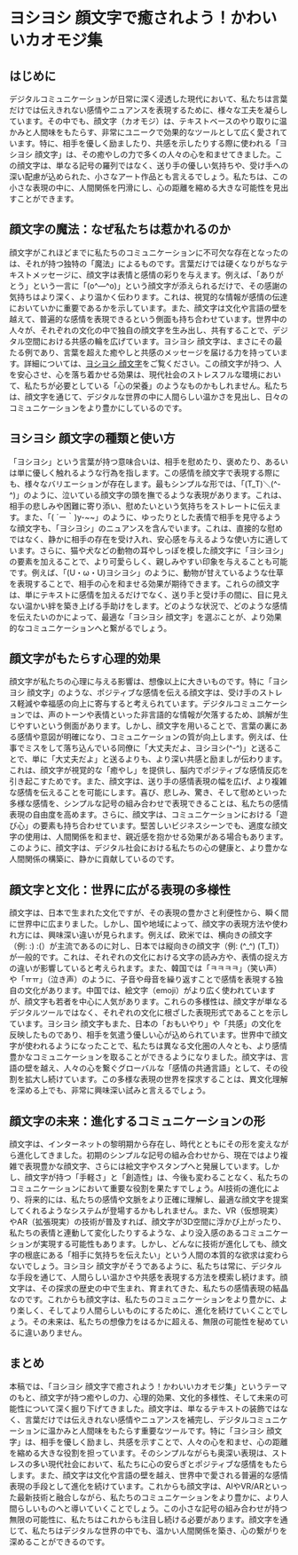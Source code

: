 # ヨシヨシ 顔文字で癒されよう！かわいいカオモジ集

## はじめに

デジタルコミュニケーションが日常に深く浸透した現代において、私たちは言葉だけでは伝えきれない感情やニュアンスを表現するために、様々な工夫を凝らしています。その中でも、顔文字（カオモジ）は、テキストベースのやり取りに温かみと人間味をもたらす、非常にユニークで効果的なツールとして広く愛されています。特に、相手を優しく励ましたり、共感を示したりする際に使われる「ヨシヨシ 顔文字」は、その癒やしの力で多くの人々の心を和ませてきました。この顔文字は、単なる記号の羅列ではなく、送り手の優しい気持ちや、受け手への深い配慮が込められた、小さなアート作品とも言えるでしょう。私たちは、この小さな表現の中に、人間関係を円滑にし、心の距離を縮める大きな可能性を見出すことができます。

## 顔文字の魔法：なぜ私たちは惹かれるのか

顔文字がこれほどまでに私たちのコミュニケーションに不可欠な存在となったのは、それが持つ独特の「魔法」によるものです。言葉だけでは硬くなりがちなテキストメッセージに、顔文字は表情と感情の彩りを与えます。例えば、「ありがとう」という一言に「(o^―^o)」という顔文字が添えられるだけで、その感謝の気持ちはより深く、より温かく伝わります。これは、視覚的な情報が感情の伝達においていかに重要であるかを示しています。また、顔文字は文化や言語の壁を越えて、普遍的な感情を表現できるという側面も持ち合わせています。世界中の人々が、それぞれの文化の中で独自の顔文字を生み出し、共有することで、デジタル空間における共感の輪を広げています。ヨシヨシ 顔文字は、まさにその最たる例であり、言葉を超えた癒やしと共感のメッセージを届ける力を持っています。詳細については、[ヨシヨシ 顔文字](https://kaomojis.blog/ヨシヨシ-顔文字/)をご覧ください。この顔文字が持つ、人を安心させ、心を落ち着かせる効果は、現代社会のストレスフルな環境において、私たちが必要としている「心の栄養」のようなものかもしれません。私たちは、顔文字を通じて、デジタルな世界の中に人間らしい温かさを見出し、日々のコミュニケーションをより豊かにしているのです。

## ヨシヨシ 顔文字の種類と使い方

「ヨシヨシ」という言葉が持つ意味合いは、相手を慰めたり、褒めたり、あるいは単に優しく触れるような行為を指します。この感情を顔文字で表現する際にも、様々なバリエーションが存在します。最もシンプルな形では、「(T_T)＼(^-^)」のように、泣いている顔文字の頭を撫でるような表現があります。これは、相手の悲しみや困難に寄り添い、慰めたいという気持ちをストレートに伝えます。また、「( ´ー｀)y-~~」のように、ゆったりとした表情で相手を見守るような顔文字も、「ヨシヨシ」のニュアンスを含んでいます。これは、直接的な慰めではなく、静かに相手の存在を受け入れ、安心感を与えるような使い方に適しています。さらに、猫や犬などの動物の耳やしっぽを模した顔文字に「ヨシヨシ」の要素を加えることで、より可愛らしく、親しみやすい印象を与えることも可能です。例えば、「(U・ω・U)ヨシヨシ」のように、動物が甘えているような仕草を表現することで、相手の心を和ませる効果が期待できます。これらの顔文字は、単にテキストに感情を加えるだけでなく、送り手と受け手の間に、目に見えない温かい絆を築き上げる手助けをします。どのような状況で、どのような感情を伝えたいのかによって、最適な「ヨシヨシ 顔文字」を選ぶことが、より効果的なコミュニケーションへと繋がるでしょう。

## 顔文字がもたらす心理的効果

顔文字が私たちの心理に与える影響は、想像以上に大きいものです。特に「ヨシヨシ 顔文字」のような、ポジティブな感情を伝える顔文字は、受け手のストレス軽減や幸福感の向上に寄与すると考えられています。デジタルコミュニケーションでは、声のトーンや表情といった非言語的な情報が欠落するため、誤解が生じやすいという側面があります。しかし、顔文字を用いることで、言葉の裏にある感情や意図が明確になり、コミュニケーションの質が向上します。例えば、仕事でミスをして落ち込んでいる同僚に「大丈夫だよ、ヨシヨシ(^-^)」と送ることで、単に「大丈夫だよ」と送るよりも、より深い共感と励ましが伝わります。これは、顔文字が視覚的な「癒やし」を提供し、脳内でポジティブな感情反応を引き起こすためです。また、顔文字は、送り手の感情表現の幅を広げ、より複雑な感情を伝えることを可能にします。喜び、悲しみ、驚き、そして慰めといった多様な感情を、シンプルな記号の組み合わせで表現できることは、私たちの感情表現の自由度を高めます。さらに、顔文字は、コミュニケーションにおける「遊び心」の要素も持ち合わせています。堅苦しいビジネスシーンでも、適度な顔文字の使用は、人間関係を和ませ、親近感を抱かせる効果がある場合もあります。このように、顔文字は、デジタル社会における私たちの心の健康と、より豊かな人間関係の構築に、静かに貢献しているのです。

## 顔文字と文化：世界に広がる表現の多様性

顔文字は、日本で生まれた文化ですが、その表現の豊かさと利便性から、瞬く間に世界中に広まりました。しかし、国や地域によって、顔文字の表現方法や使われ方には、興味深い違いが見られます。例えば、欧米では、横向きの顔文字（例: :) :(）が主流であるのに対し、日本では縦向きの顔文字（例: (^_^) (T_T)）が一般的です。これは、それぞれの文化における文字の読み方や、表情の捉え方の違いが影響していると考えられます。また、韓国では「ㅋㅋㅋㅋ」（笑い声）や「ㅠㅠ」（泣き声）のように、子音や母音を繰り返すことで感情を表現する独自の文化があります。中国では、絵文字（emoji）がより広く使われていますが、顔文字も若者を中心に人気があります。これらの多様性は、顔文字が単なるデジタルツールではなく、それぞれの文化に根ざした表現形式であることを示しています。ヨシヨシ 顔文字もまた、日本の「おもいやり」や「共感」の文化を反映したものであり、相手を気遣う優しい心が込められています。世界中で顔文字が使われるようになったことで、私たちは異なる文化圏の人々とも、より感情豊かなコミュニケーションを取ることができるようになりました。顔文字は、言語の壁を越え、人々の心を繋ぐグローバルな「感情の共通言語」として、その役割を拡大し続けています。この多様な表現の世界を探求することは、異文化理解を深める上でも、非常に興味深い試みと言えるでしょう。

## 顔文字の未来：進化するコミュニケーションの形

顔文字は、インターネットの黎明期から存在し、時代とともにその形を変えながら進化してきました。初期のシンプルな記号の組み合わせから、現在ではより複雑で表現豊かな顔文字、さらには絵文字やスタンプへと発展しています。しかし、顔文字が持つ「手軽さ」と「創造性」は、今後も変わることなく、私たちのコミュニケーションにおいて重要な役割を果たすでしょう。AI技術の進化により、将来的には、私たちの感情や文脈をより正確に理解し、最適な顔文字を提案してくれるようなシステムが登場するかもしれません。また、VR（仮想現実）やAR（拡張現実）の技術が普及すれば、顔文字が3D空間に浮かび上がったり、私たちの表情と連動して変化したりするような、より没入感のあるコミュニケーションが実現する可能性もあります。しかし、どんなに技術が進化しても、顔文字の根底にある「相手に気持ちを伝えたい」という人間の本質的な欲求は変わらないでしょう。ヨシヨシ 顔文字がそうであるように、私たちは常に、デジタルな手段を通じて、人間らしい温かさや共感を表現する方法を模索し続けます。顔文字は、その探求の歴史の中で生まれ、育まれてきた、私たちの感情表現の結晶なのです。これからも顔文字は、私たちのコミュニケーションをより豊かに、より楽しく、そしてより人間らしいものにするために、進化を続けていくことでしょう。その未来は、私たちの想像力をはるかに超える、無限の可能性を秘めているに違いありません。

## まとめ

本稿では、「ヨシヨシ 顔文字で癒されよう！かわいいカオモジ集」というテーマのもと、顔文字が持つ癒やしの力、心理的効果、文化的多様性、そして未来の可能性について深く掘り下げてきました。顔文字は、単なるテキストの装飾ではなく、言葉だけでは伝えきれない感情やニュアンスを補完し、デジタルコミュニケーションに温かみと人間味をもたらす重要なツールです。特に「ヨシヨシ 顔文字」は、相手を優しく励まし、共感を示すことで、人々の心を和ませ、心の距離を縮める大きな役割を担っています。そのシンプルながらも奥深い表現は、ストレスの多い現代社会において、私たちに心の安らぎとポジティブな感情をもたらします。また、顔文字は文化や言語の壁を越え、世界中で愛される普遍的な感情表現の手段として進化を続けています。これからも顔文字は、AIやVR/ARといった最新技術と融合しながら、私たちのコミュニケーションをより豊かに、より人間らしいものへと導いていくことでしょう。この小さな記号の組み合わせが持つ無限の可能性に、私たちはこれからも注目し続ける必要があります。顔文字を通じて、私たちはデジタルな世界の中でも、温かい人間関係を築き、心の繋がりを深めることができるのです。


